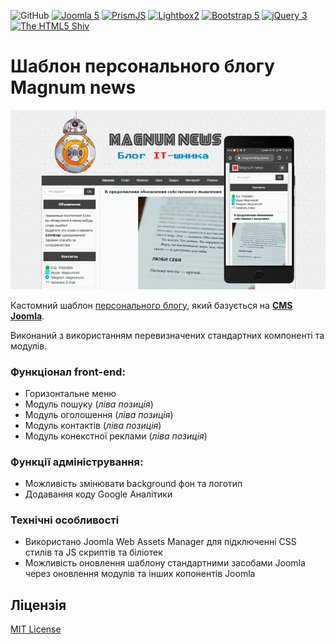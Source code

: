 ![GitHub](https://img.shields.io/github/license/Magnumv44/template_magnum)
[![Joomla 5](https://img.shields.io/badge/Joomla-5.x-brightgreen)](https://www.joomla.org)
[![PrismJS](https://img.shields.io/badge/PrismJS-1.30.0-brightgreen)](https://github.com/PrismJS/prism)
[![Lightbox2](https://img.shields.io/badge/Lightbox2-2.11.4-brightgreen)](https://github.com/lokesh/lightbox2)
[![Bootstrap 5](https://img.shields.io/badge/Bootstrap-5.3.3-blue)](https://getbootstrap.com)
[![jQuery 3](https://img.shields.io/badge/jQuery-3.7.1-0769AD)](https://jquery.org)
[![The HTML5 Shiv](https://img.shields.io/badge/HTML5Shiv-3.7.3-brightgreen)](https://github.com/aFarkas/html5shiv)

# Шаблон персонального блогу Magnum news
<p align="center">
<img src="https://github.com/Magnumv44/template_magnum/blob/development/magnum/media/images/template_preview.png?raw=true" title="Magnum news" alt="Magnum news">
</p>

Кастомний шаблон [персонального блогу](https://www.magnumblog.space "Натисніть щоб відкрити"), який базується на [**CMS Joomla**](https://www.joomla.org "Натисніть щоб відкрити").

Виконаний з використанням перевизначених стандартних компоненті та модулів.

### Функціонал **front-end**:
* Горизонтальне меню
* Модуль пошуку (*ліва позиція*)
* Модуль оголошення (*ліва позиція*)
* Модуль контактів (*ліва позиція*)
* Модуль конекстної реклами (*ліва позиція*)

### Функції адміністрування:
* Можливість змінювати background фон та логотип
* Додавання коду Google Аналітики

### Технічні особливості
* Використано Joomla Web Assets Manager для підключенні CSS стилів та  JS скриптів та біліотек
* Можливість оновлення шаблону стандартними засобами Joomla через оновлення модулів та інших копонентів Joomla

<!-- Після преносу в основну гілку, описати процес використання оновлення шаблону -->
## Ліцензія
[MIT License](LICENSE "Ліцензійна уогода")

